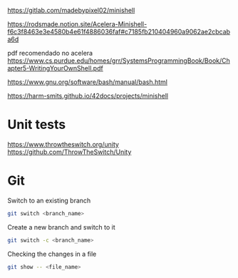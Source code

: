 https://gitlab.com/madebypixel02/minishell

https://rodsmade.notion.site/Acelera-Minishell-f6c3f8463e3e4580b4e61f4886036faf#c7185fb210404960a9062ae2cbcaba6d

pdf recomendado no acelera
https://www.cs.purdue.edu/homes/grr/SystemsProgrammingBook/Book/Chapter5-WritingYourOwnShell.pdf


https://www.gnu.org/software/bash/manual/bash.html


https://harm-smits.github.io/42docs/projects/minishell

# Unit tests
https://www.throwtheswitch.org/unity
https://github.com/ThrowTheSwitch/Unity


# Git

Switch to an existing branch
```bash
git switch <branch_name>
```

Create a new branch and switch to it
```bash
git switch -c <branch_name>
```

Checking the changes in a file
```bash
git show -- <file_name>
```